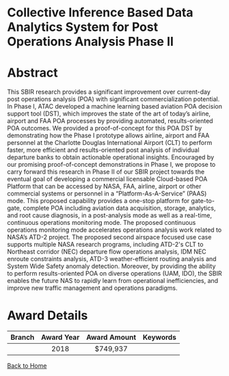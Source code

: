 
Collective Inference Based Data Analytics System for Post Operations Analysis Phase II
======================================================================================

# Abstract


This SBIR research provides a significant improvement over current-day post operations analysis (POA) with significant commercialization potential. In Phase I, ATAC developed a machine learning based aviation POA decision support tool (DST), which improves the state of the art of today’s airline, airport and FAA POA processes by providing automated, results-oriented POA outcomes. We provided a proof-of-concept for this POA DST by demonstrating how the Phase I prototype allows airline, airport and FAA personnel at the Charlotte Douglas International Airport (CLT) to perform faster, more efficient and results-oriented post analysis of individual departure banks to obtain actionable operational insights. Encouraged by our promising proof-of-concept demonstrations in Phase I, we propose to carry forward this research in Phase II of our SBIR project towards the eventual goal of developing a commercial licensable Cloud-based POA Platform that can be accessed by NASA, FAA, airline, airport or other commercial systems or personnel in a “Platform-As-A-Service” (PAAS) mode. This proposed capability provides a one-stop platform for gate-to-gate, complete POA including aviation data acquisition, storage, analytics, and root cause diagnosis, in a post-analysis mode as well as a real-time, continuous operations monitoring mode. The proposed continuous operations monitoring mode accelerates operations analysis work related to NASA’s ATD-2 project. The proposed second airspace focused use case supports multiple NASA research programs, including ATD-2&#39;s CLT to Northeast corridor (NEC) departure flow operations analysis, IDM NEC enroute constraints analysis, ATD-3 weather-efficient routing analysis and System Wide Safety anomaly detection. Moreover, by providing the ability to perform results-oriented POA on diverse operations (UAM, IDO), the SBIR enables the future NAS to rapidly learn from operational inefficiencies, and improve new traffic management and operations paradigms.  

# Award Details

|Branch|Award Year|Award Amount|Keywords|
| :---: | :---: | :---: | :---: |
||2018|$749,937||
  
  


[Back to Home](https://github.com/chrischow/dod_sbir_awards#371)